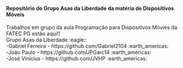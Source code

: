<h4>Repositório do Grupo Asas da Liberdade da matéria de Dispositivos Móveis</h4>
 Trabalhos em grupo da aula Programação para Dispositivos Móvies da FATEC PG estão aqui!!
 <br/>
Grupo Asas da Liberdade :eagle::<br/>
 -Gabriel Ferreira - https://github.com/Gabriel2104 :earth_americas:<br/>
 -João Paulo - https://github.com/JPGarc14 :earth_americas:<br/>
 -José Vinícius - https://github.com/JVHP :earth_americas:<br/>

 
